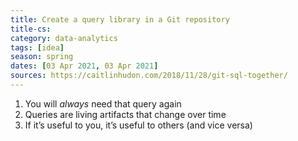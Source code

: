 ```yaml
---
title: Create a query library in a Git repository
title-cs: 
category: data-analytics
tags: [idea]
season: spring
dates: [03 Apr 2021, 03 Apr 2021]
sources: https://caitlinhudon.com/2018/11/28/git-sql-together/
---
```


1.  You will *always* need that query again
2.  Queries are living artifacts that change over time
3.  If it’s useful to you, it’s useful to others (and vice versa)
